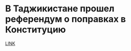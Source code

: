 # В Таджикистане прошел референдум о поправках в Конституцию



[LINK](https://varlamov.ru/1733924.html)